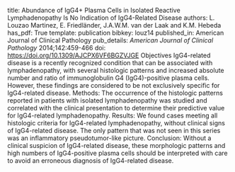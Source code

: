 title: Abundance of IgG4+ Plasma Cells in Isolated Reactive Lymphadenopathy Is No Indication of IgG4-Related Disease
authors: L. Louzao Martinez, E. Friedländer, J.A.W.M. van der Laak and K.M. Hebeda
has_pdf: True
template: publication
bibkey: louz14
published_in: American Journal of Clinical Pathology
pub_details: <i>American Journal of Clinical Pathology</i> 2014;142:459-466
doi: https://doi.org/10.1309/AJCPX6VF6BGZVJGE
Objectives IgG4-related disease is a recently recognized condition that can be associated with lymphadenopathy, with several histologic patterns and increased absolute number and ratio of immunoglobulin G4 (IgG4)-positive plasma cells. However, these findings are considered to be not exclusively specific for IgG4-related disease. Methods: The occurrence of the histologic patterns reported in patients with isolated lymphadenopathy was studied and correlated with the clinical presentation to determine their predictive value for IgG4-related lymphadenopathy. Results: We found cases meeting all histologic criteria for IgG4-related lymphadenopathy, without clinical signs of IgG4-related disease. The only pattern that was not seen in this series was an inflammatory pseudotumor-like picture. Conclusion: Without a clinical suspicion of IgG4-related disease, these morphologic patterns and high numbers of IgG4-positive plasma cells should be interpreted with care to avoid an erroneous diagnosis of IgG4-related disease.

